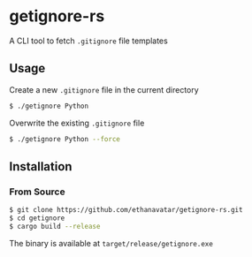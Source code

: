 # getignore-rs

A CLI tool to fetch `.gitignore` file templates

## Usage

Create a new `.gitignore` file in the current directory

```bash
$ ./getignore Python
```

Overwrite the existing `.gitignore` file

```bash
$ ./getignore Python --force
```

## Installation

### From Source

```bash
$ git clone https://github.com/ethanavatar/getignore-rs.git
$ cd getignore
$ cargo build --release
```

The binary is available at `target/release/getignore.exe`
